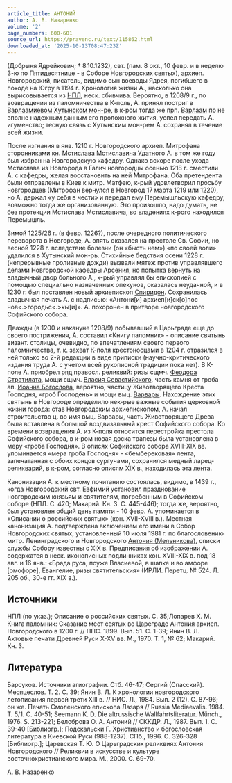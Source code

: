 ```yaml
---
article_title: АНТОНИЙ
author: А. В. Назаренко
volume: '2'
page_numbers: 600-601
source_url: https://pravenc.ru/text/115862.html
downloaded_at: '2025-10-13T08:47:23Z'
---
```


(Добрыня Ядрейкович; † 8.10.1232), свт. (пам. 8 окт., 10 февр. и в неделю 3-ю по Пятидесятнице - в Соборе Новгородских святых), архиеп. Новгородский, писатель, видимо сын воеводы Ядрея, погибшего в походе на Югру в 1194 г. Хронология жизни А., насколько она вырисовывается из [НПЛ](https://pravenc.ru/text/НПЛ.html), неск. сбивчива. Вероятно, в 1208/9 г., по возвращении из паломничества в К-поль, А. принял постриг в [Варлаамиевом Хутынском мон-ре](<https://pravenc.ru/text/ВАРЛААМИЕВ ХУТЫНСКИЙ В ЧЕСТЬ ПРЕОБРАЖЕНИЯ ГОСПОДНЯ ЖЕНСКИЙ МОНАСТЫРЬ.html>), в к-ром тогда же прп. [Варлаам](https://pravenc.ru/text/Варлаам.html) по не вполне надежным данным его проложного жития, успел передать А. игуменство; тесную связь с Хутынским мон-рем А. сохранял в течение всей жизни.

После изгнания в янв. 1210 г. Новгородского архиеп. Митрофана сторонниками кн. [Мстислава Мстиславича Удатного](<https://pravenc.ru/text/Мстислава Мстиславича Удатного.html>) А. в том же году был избран на Новгородскую кафедру. Однако вскоре после ухода Мстислава из Новгорода в Галич новгородцы осенью 1218 г. сместили А. с кафедры, желая восстановить на ней Митрофана. Оба претендента были отправлены в Киев к митр. Матфею, к-рый удовлетворил просьбу новгородцев (Митрофан вернулся в Новгород 17 марта 1219 или 1220), но А. держал «у себя в чести» и передал ему Перемышльскую кафедру, возможно тогда же организованную. Это произошло, надо думать, не без протекции Мстислава Мстиславича, во владениях к-рого находился Перемышль.

Зимой 1225/26 г. (в февр. 1226?), после очередного политического переворота в Новгороде, А. опять оказался на престоле Св. Софии, но весной 1228 г. вследствие болезни (он «бысть нем») «по своей воли» удалился в Хутынский мон-рь. Стихийные бедствия осени 1228 г. (непрерывные проливные дожди) вызвали мятеж против управлявшего делами Новгородской кафедры Арсения, но попытка вернуть на владычный двор больного А., к-рый управлял бы епископией с помощью специально назначенных опекунов, оказалась неудачной, и в 1230 г. был поставлен новый архиепископ [Спиридон](https://pravenc.ru/text/Спиридон.html). Сохранилась владычная печать А. с надписью: «Антони[и] архиеп[и]ск[о]пос нов<.>городьс<.>кы[и]». А. похоронен в притворе новгородского Софийского собора.

Дважды (в 1200 и накануне 1208/9) побывавший в Царьграде еще до своего пострижения, А. составил «Книгу паломник» - описание святынь визант. столицы, очевидно, по впечатлениям своего первого паломничества, т. к. захват К-поля крестоносцами в 1204 г. отразился в ней только во 2-й редакции в виде приписки (научно-критического издания труда А. с учетом всей рукописной традиции пока нет). В К-поле А. приобрел ряд правосл. реликвий: ризы сщмч. [Феодора Стратилата](<https://pravenc.ru/text/Феодора Стратилата.html>), мощи сщмч. [Власия Севастийского](<https://pravenc.ru/text/Власия Севастийского.html>), часть камня от гроба ап. [Иоанна Богослова](<https://pravenc.ru/text/Иоанн Богослов.html>), вероятно, частицу Животворящего Креста Господня, «гроб Господень» и мощи вмц. [Варвары](https://pravenc.ru/text/Варвара.html). Нахождение этих святынь в Новгороде определило нек-рые важные события церковной жизни города: став Новгородским архиепископом, А. начал строительство ц. во имя вмц. Варвары, часть Животворящего Древа была вставлена в большой воздвизальный крест Софийского собора. Ко времени возвращения А. из К-поля относится перестройка престола Софийского собора, в к-ром новая доска трапезы была установлена в меру «гроба Господня». В описях Софийского собора XVIII-XIX вв. упоминается «мера гроба Господня» - «бемберековая» лента, запечатанная с обоих концов сургучами, сохранился медный ларец-реликварий, в к-ром, согласно описям XIX в., находилась эта лента.

Канонизация А. к местному почитанию состоялась, видимо, в 1439 г., когда Новгородский свт. Евфимий установил празднование новгородским князьям и святителям, погребенным в Софийском соборе (НПЛ. С. 420; Макарий. Кн. 3. С. 445-446); тогда же, вероятно, был установлен общий день памяти - 10 февр. А. упоминается в «Описании о российских святых» (кон. XVII-XVIII в.). Местная канонизация А. подтверждена включением его имени в Собор Новгородских святых, установленный 10 июля 1981 г. по благословению митр. Ленинградского и Новгородского [Антония (Мельникова)](<https://pravenc.ru/text/АНТОНИЙ (Мельников Анатолий Сергеевич.html>), списки службы Собору известны с XIX в. Предписания об изображении А. содержатся в неск. иконописных подлинниках кон. XVIII-XIX в. под 18 авг. и 16 янв.: «Брада руса, поуже Власиевой, в шапке и во амфоре [омофоре], Евангелие, ризы святительския» (ИРЛИ. Перетц. № 524. Л. 205 об., 30-е гг. XIX в.).

## Источники

НПЛ (по указ.); Описание о российских святых. С. 35;Лопарев Х. М. Книга паломник: Сказание мест святых во Цареграде Антония архиеп. Новгородского в 1200 г. // ППС. 1899. Вып. 51. С. 1-39; Янин В. Л. Актовые печати Древней Руси X-XV вв. М., 1970. Т. 1, № 62; Макарий. Кн. 3.

## Литература

Барсуков. Источники агиографии. Стб. 46-47; Сергий (Спасский). Месяцеслов. Т. 2. С. 39; Янин В. Л. К хронологии новгородского летописания первой трети ХIII в. // НИС. Л., 1984. Вып. 2 (12). С. 87-96; он же. Печать Смоленского епископа Лазаря // Russia Mediaevalis. 1984. Т. 5/1. С. 40-51; Seemann K. D. Die altrussische Wallfahrtsliteratur. Münch., 1976. S. 213-221; Белоброва О. А. Антоний // СККДР. Л., 1987. Вып. 1. С. 39-40 [Библиогр.]; Подскальски Г. Христианство и богословская литература в Киевской Руси (988-1237). СПб., 1996. С. 326-328 [Библиогр.]; Царевская Т. Ю. О Царьградских реликвиях Антония Новгородского // Реликвии в искусстве и культуре восточнохристианского мира. М., 2000. С. 69-70.

А. В. Назаренко
